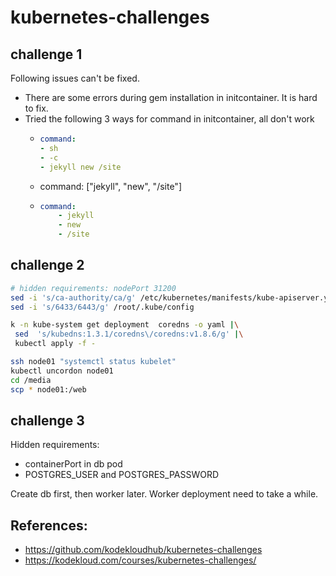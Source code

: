 # kubernetes-challenges

## challenge 1

Following issues can't be fixed.

- There are some errors during gem installation in initcontainer. It is hard to fix. 
- Tried the following 3 ways for command in initcontainer, all don't work
  - ```yaml
    command: 
    - sh 
    - -c 
    - jekyll new /site
    ```
  - command: ["jekyll", "new", "/site"]
  - ```yaml
    command:
        - jekyll
        - new
        - /site
    ```  

## challenge 2

```bash
# hidden requirements: nodePort 31200
sed -i 's/ca-authority/ca/g' /etc/kubernetes/manifests/kube-apiserver.yaml
sed -i 's/6433/6443/g' /root/.kube/config

k -n kube-system get deployment  coredns -o yaml |\
 sed  's/kubedns:1.3.1/coredns\/coredns:v1.8.6/g' |\
 kubectl apply -f -

ssh node01 "systemctl status kubelet"
kubectl uncordon node01
cd /media
scp * node01:/web
```

## challenge 3

Hidden requirements:

- containerPort in db pod
- POSTGRES_USER and POSTGRES_PASSWORD

Create db first, then worker later. Worker deployment need to take a while.

## References: 
- https://github.com/kodekloudhub/kubernetes-challenges
- https://kodekloud.com/courses/kubernetes-challenges/